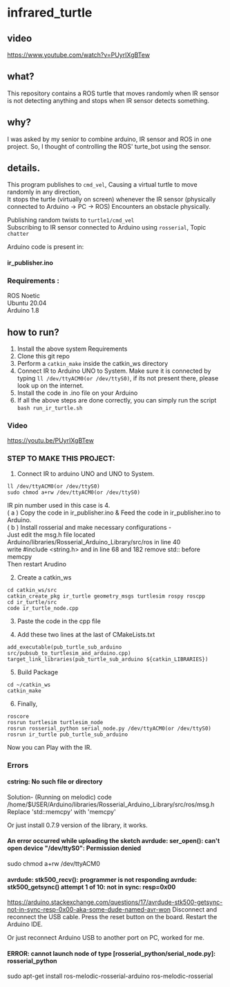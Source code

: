 # infrared_turtle
  
## video 
https://www.youtube.com/watch?v=PUyrIXgBTew
  
## what?
This repository contains a ROS turtle that moves randomly when IR sensor is not detecting anything and stops when IR sensor detects something.  

## why?
I was asked by my senior to combine arduino, IR sensor and ROS in one project. So, I thought of controlling the ROS' turte_bot using the sensor.  

## details.  

This program publishes to `cmd_vel`, Causing a virtual turtle to move randomly in any direction,  
It stops the turtle (virtually on screen) whenever the IR sensor (physically connected to Arduino -> PC -> ROS) Encounters an obstacle physically.  

Publishing random twists to `turtle1/cmd_vel`  
Subscribing to IR sensor connected to Arduino using `rosserial`, Topic `chatter`  

Arduino code is present in:  
#### ir_publisher.ino  

### Requirements :  
ROS Noetic  
Ubuntu 20.04  
Arduino 1.8  

## how to run?  

1) Install the above system Requirements
2) Clone this git repo
3) Perform a `catkin_make` inside the catkin_ws directory
4) Connect IR to Arduino UNO to System. Make sure it is connected by typing `ll /dev/ttyACM0(or /dev/ttyS0)`, if its not present there, please look up on the internet.
5) Install the code in .ino file on your Arduino
6) If all the above steps are done correctly, you can simply run the script
   ```bash run_ir_turtle.sh```
   
### Video
https://youtu.be/PUyrIXgBTew

### STEP TO MAKE THIS PROJECT:  

1) Connect IR to arduino UNO and UNO to System.  
```
ll /dev/ttyACM0(or /dev/ttyS0)  
sudo chmod a+rw /dev/ttyACM0(or /dev/ttyS0)  
```
IR pin number used in this case is 4.  
( a ) Copy the code in ir_publisher.ino & Feed the code in ir_publisher.ino to Arduino.  
( b ) Install rosserial and make necessary configurations -  
     Just edit the msg.h file located Arduino/libraries/Rosserial_Arduino_Library/src/ros in line 40  
     write #include <string.h> and in line 68 and 182 remove std:: before memcpy  
     Then restart Arudino  


2) Create a catkin_ws  
```
cd catkin_ws/src  
catkin_create_pkg ir_turtle geometry_msgs turtlesim rospy roscpp  
cd ir_turtle/src  
code ir_turtle_node.cpp  
```
3) Paste the code in the cpp file  

4) Add these two lines at the last of CMakeLists.txt  

```
add_executable(pub_turtle_sub_arduino src/pubsub_to_turtlesim_and_arduino.cpp)  
target_link_libraries(pub_turtle_sub_arduino ${catkin_LIBRARIES})  
```

5) Build Package  
```
cd ~/catkin_ws  
catkin_make  
```

6) Finally,  
```
roscore  
rosrun turtlesim turtlesim_node  
rosrun rosserial_python serial_node.py /dev/ttyACM0(or /dev/ttyS0)  
rosrun ir_turtle pub_turtle_sub_arduino  
```

Now you can Play with the IR.  



### Errors 
#### cstring: No such file or directory
Solution-
(Running on melodic)
code /home/$USER/Arduino/libraries/Rosserial_Arduino_Library/src/ros/msg.h
Replace 'std::memcpy' with 'memcpy'

Or just install 0.7.9 version of the library, it works.

#### An error occurred while uploading the sketch avrdude: ser_open(): can't open device "/dev/ttyS0": Permission denied
sudo chmod a+rw /dev/ttyACM0

#### avrdude: stk500_recv(): programmer is not responding avrdude: stk500_getsync() attempt 1 of 10: not in sync: resp=0x00
https://arduino.stackexchange.com/questions/17/avrdude-stk500-getsync-not-in-sync-resp-0x00-aka-some-dude-named-avr-won
Disconnect and reconnect the USB cable.
Press the reset button on the board.
Restart the Arduino IDE.

Or just reconnect Arduino USB to another port on PC, worked for me.

#### ERROR: cannot launch node of type [rosserial_python/serial_node.py]: rosserial_python
sudo apt-get install ros-melodic-rosserial-arduino ros-melodic-rosserial
